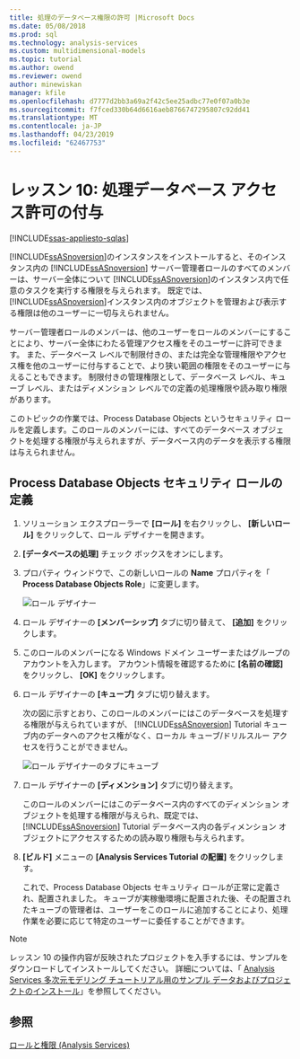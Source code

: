 ```yaml
---
title: 処理のデータベース権限の許可 |Microsoft Docs
ms.date: 05/08/2018
ms.prod: sql
ms.technology: analysis-services
ms.custom: multidimensional-models
ms.topic: tutorial
ms.author: owend
ms.reviewer: owend
author: minewiskan
manager: kfile
ms.openlocfilehash: d7777d2bb3a69a2f42c5ee25adbc77e0f07a0b3e
ms.sourcegitcommit: f7fced330b64d6616aeb8766747295807c92dd41
ms.translationtype: MT
ms.contentlocale: ja-JP
ms.lasthandoff: 04/23/2019
ms.locfileid: "62467753"
---
```

# <a name="lesson-10---granting-process-database-permissions"></a>レッスン 10: 処理データベース アクセス許可の付与
[!INCLUDE[ssas-appliesto-sqlas](../includes/ssas-appliesto-sqlas.md)]

[!INCLUDE[ssASnoversion](../includes/ssasnoversion-md.md)]のインスタンスをインストールすると、そのインスタンス内の [!INCLUDE[ssASnoversion](../includes/ssasnoversion-md.md)] サーバー管理者ロールのすべてのメンバーは、サーバー全体について [!INCLUDE[ssASnoversion](../includes/ssasnoversion-md.md)]のインスタンス内で任意のタスクを実行する権限を与えられます。 既定では、 [!INCLUDE[ssASnoversion](../includes/ssasnoversion-md.md)]インスタンス内のオブジェクトを管理および表示する権限は他のユーザーに一切与えられません。  
  
サーバー管理者ロールのメンバーは、他のユーザーをロールのメンバーにすることにより、サーバー全体にわたる管理アクセス権をそのユーザーに許可できます。 また、データベース レベルで制限付きの、または完全な管理権限やアクセス権を他のユーザーに付与することで、より狭い範囲の権限をそのユーザーに与えることもできます。 制限付きの管理権限として、データベース レベル、キューブ レベル、またはディメンション レベルでの定義の処理権限や読み取り権限があります。  
  
このトピックの作業では、Process Database Objects というセキュリティ ロールを定義します。このロールのメンバーには、すべてのデータベース オブジェクトを処理する権限が与えられますが、データベース内のデータを表示する権限は与えられません。  
  
## <a name="defining-a-process-database-objects-security-role"></a>Process Database Objects セキュリティ ロールの定義  
  
1.  ソリューション エクスプローラーで **[ロール]** を右クリックし、 **[新しいロール]** をクリックして、ロール デザイナーを開きます。  
  
2.  **[データベースの処理]** チェック ボックスをオンにします。  
  
3.  プロパティ ウィンドウで、この新しいロールの **Name** プロパティを「 **Process Database Objects Role**」に変更します。  
  
    ![ロール デザイナー](../analysis-services/media/l10-security-1.png "ロール デザイナー")  
  
4.  ロール デザイナーの **[メンバーシップ]** タブに切り替えて、 **[追加]** をクリックします。  
  
5.  このロールのメンバーになる Windows ドメイン ユーザーまたはグループのアカウントを入力します。 アカウント情報を確認するために **[名前の確認]** をクリックし、 **[OK]** をクリックします。  
  
6.  ロール デザイナーの **[キューブ]** タブに切り替えます。  
  
    次の図に示すとおり、このロールのメンバーにはこのデータベースを処理する権限が与えられていますが、 [!INCLUDE[ssASnoversion](../includes/ssasnoversion-md.md)] Tutorial キューブ内のデータへのアクセス権がなく、ローカル キューブ/ドリルスルー アクセスを行うことができません。  
  
    ![ロール デザイナーのタブにキューブ](../analysis-services/media/l10-security-2.png "ロール デザイナーの [キューブ] タブ")  
  
7.  ロール デザイナーの **[ディメンション]** タブに切り替えます。  
  
    このロールのメンバーにはこのデータベース内のすべてのディメンション オブジェクトを処理する権限が与えられ、既定では、 [!INCLUDE[ssASnoversion](../includes/ssasnoversion-md.md)] Tutorial データベース内の各ディメンション オブジェクトにアクセスするための読み取り権限も与えられます。  
  
8.  **[ビルド]** メニューの **[Analysis Services Tutorial の配置]** をクリックします。  
  
    これで、Process Database Objects セキュリティ ロールが正常に定義され、配置されました。 キューブが実稼働環境に配置された後、その配置されたキューブの管理者は、ユーザーをこのロールに追加することにより、処理作業を必要に応じて特定のユーザーに委任することができます。  
  
> [!NOTE]  
> レッスン 10 の操作内容が反映されたプロジェクトを入手するには、サンプルをダウンロードしてインストールしてください。 詳細については、「 [Analysis Services 多次元モデリング チュートリアル用のサンプル データおよびプロジェクトのインストール](../analysis-services/install-sample-data-and-projects.md)」を参照してください。  
  
## <a name="see-also"></a>参照  
[ロールと権限 &#40;Analysis Services&#41;](../analysis-services/multidimensional-models/roles-and-permissions-analysis-services.md)  
  
  
  
